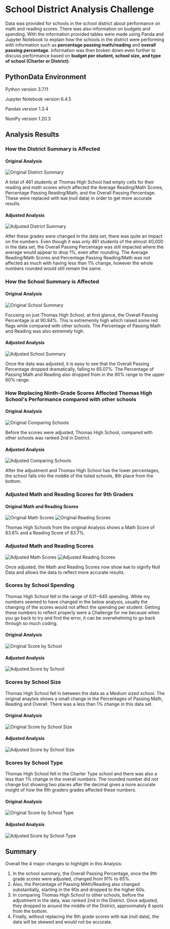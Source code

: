 # School District Analysis Challenge
Data was provided for schools in the school district about performance on math and reading scores. There was also information on budgets and spending. With the information provided tables were made using Panda and Jupyter Notebook to explain how the schools in the district were performing with information such as **percentage passing math/reading** and **overall passing percentage**. Information was then broken down even further to discuss performance based on **budget per student, school size, and type of school (Charter or District)**. 

## PythonData Environment
Python version 3.7.11

Jupyter Notebook version 6.4.5

Pandas version 1.3.4

NumPy version 1.20.3

## Analysis Results

### How the District Summary is Affected
#### Original Analysis
![Original District Summary](Resources/District_Summary_Original.png)

A total of 461 students at Thomas High School had empty cells for their reading and math scores which affected the Average Reading/Math Scores, Percentage Passing Reading/Math, and the Overall Passing Percentage. These were replaced with `NaN` (null data) in order to get more accurate results.

#### Adjusted Analysis
![Adjusted District Summary](Resources/District_Summary_Adjusted.png)

After these grades were changed in the data set, there was quite an impact on the numbers. Even though it was only 461 students of the almost 40,000 in the data set, the Overall Passing Percentage was still impacted where the average would appear to drop 1%, even after rounding. The Average Reading/Math Scores and Percentage Passing Reading/Math was not affected as much with having less than 1% change, however the whole numbers rounded would still remain the same.

### How the School Summary is Affected
#### Original Analysis
![Original School Summary](Resources/School_Summary_Original.png)

Focusing on just Thomas High School, at first glance, the Overall Passing Percentage is at 90.94%. This is extrememly high which raised some red flags while compared with other schools. The Percentage of Passing Math and Reading was also extremely high. 

#### Adjusted Analysis
![Adjusted School Summary](Resources/School_Summary_Adjusted.png)

Once the data was adjusted, it is easy to see that the Overall Passing Percentage dropped dramatically, falling to 65.07%. The Percentage of Passing Math and Reading also dropped from in the 90% range to the upper 60% range.

### How Replacing Ninth-Grade Scores Affected Thomas High School's Performance compared with other schools
#### Original Analysis
![Original Comparing Schools](Resources/9th_Scores_Original.png)

Before the scores were adjusted, Thomas High School, compared with other schools was ranked 2nd in District.

#### Adjusted Analysis
![Adjusted Comparing Schools](Resources/9th_Scores_Adjusted.png)

After the adjustment and Thomas High School has the lower percentages, the school falls into the middle of the listed schools, 8th place from the bottom.

### Adjusted Math and Reading Scores for 9th Graders
#### Original Math and Reading Scores
![Original Math Scores](Resources/Math_Scores_Original.png)
![Original Reading Scores](Resources/Original_Reading_Scores.png)

Thomas High Schools from the original Analysis shows a Math Score of 83.6% and a Reading Score of 83.7%.

### Adjusted Math and Reading Scores
![Adjusted Math Scores](Resources/Math_Scores_Adjusted.png)
![Adjusted Reading Scores](Resources/Reading_Scores_Adjusted.png)

Once adjusted, the Math and Reading Scores now show `NaN` to signify Null Data and allows the data to reflect more accurate results.

### Scores by School Spending
Thomas High School fell in the range of $631-$645 spending. While my numbers seemed to have changed in the below analysis, usually the changing of the scores would not affect the spending per student. Getting these numbers to reflect properly were a Challenge for me because when you go back to try and find the error, it can be overwhelming to go back through so much coding.

#### Original Analysis
![Original Score by School](Resources/Spending_Summary_Original.png)

#### Adjusted Analysis
![Adjusted Score by School](Resources/Spending_Summary_Adjusted.png)


### Scores by School Size
Thomas High School fell in between the data as a Medium sized school. The original anaylsis shows a small change in the Percentages of Passing Math, Reading and Overall. There was a less than 1% change in this data set.

#### Original Analysis
![Original Score by School Size](Resources/Scores_School_Size_Original.png)

#### Adjusted Analysis
![Adjusted Score by School Size](Resources/Scores_School_Size_Adjusted.png)


### Scores by School Type
Thomas High School fell in the Charter Type school and there was also a less than 1% change in the overall numbers. The rounded number did not change but showing two places after the decimal gives a more accurate insight of how the 9th graders grades affected these numbers.

#### Original Analysis
![Original Score by School Type](Resources/Scores_School_Type_Original.png)

#### Adjusted Analysis
![Adjusted Score by School Type](Resources/Scores_School_Type_Adjusted.png)


## Summary
Overall the 4 major changes to highlight in this Analysis:
1. In the school summary, the Overall Passing Percentage, once the 9th grade scores were adjusted, changed from 91% to 65%.
2. Also, the Percentage of Passing MAth/Reading also changed substantially, starting in the 90s and dropped to the higher 60s.
3. In comparing Thomas High School to other schools, before the adjustment in the data, was ranked 2nd in the District. Once adjusted, they dropped to around the middle of the District, approximately 8 spots from the bottom.
4. Finally, without replacing the 9th grade scores with `NaN` (null data), the data will be skewed and would not be accurate.
